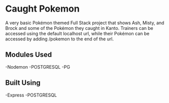 # Caught Pokemon

A very basic Pokémon themed Full Stack project that shows Ash, Misty, and Brock and some of the Pokémon they caught in Kanto. Trainers can be accessed using the default localhost url, while their Pokémon can be accessed by adding /pokemon to the end of the url.

## Modules Used

-Nodemon
-POSTGRESQL
-PG

## Built Using

-Express
-POSTGRESQL